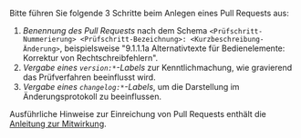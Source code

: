 Bitte führen Sie folgende 3 Schritte beim Anlegen eines Pull Requests aus:

1. *Benennung des Pull Requests* nach dem Schema `<Prüfschritt-Nummerierung> <Prüfschritt-Bezeichnung>: <Kurzbeschreibung-Änderung>`, beispielsweise "9.1.1.1a Alternativtexte für Bedienelemente: Korrektur von Rechtschreibfehlern".
2. *Vergabe eines `version:*`-Labels* zur Kenntlichmachung, wie gravierend das Prüfverfahren beeinflusst wird.
3. *Vergabe eines `changelog:*`-Labels*, um die Darstellung im Änderungsprotokoll zu beeinflussen.

Ausführliche Hinweise zur Einreichung von Pull Requests enthält die [Anleitung zur Mitwirkung](/blob/doc/CONTRIBUTING.md).
